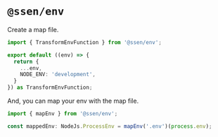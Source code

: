 # `@ssen/env`

Create a map file.

```ts
import { TransformEnvFunction } from '@ssen/env';

export default ((env) => {
  return {
    ...env,
    NODE_ENV: 'development',
  }
}) as TransformEnvFunction;
```

And, you can map your env with the map file.

```ts
import { mapEnv } from '@ssen/env';

const mappedEnv: NodeJs.ProcessEnv = mapEnv('.env')(process.env);
```
